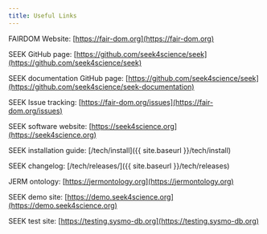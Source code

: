 ```yaml
---
title: Useful Links
---
```


FAIRDOM Website: [https://fair-dom.org](https://fair-dom.org)

SEEK GitHub page: [https://github.com/seek4science/seek](https://github.com/seek4science/seek)

SEEK documentation GitHub page: [https://github.com/seek4science/seek](https://github.com/seek4science/seek-documentation)

SEEK Issue tracking: [https://fair-dom.org/issues](https://fair-dom.org/issues)

SEEK software website: [https://seek4science.org](https://seek4science.org)

SEEK installation guide: [/tech/install]({{ site.baseurl }}/tech/install)

SEEK changelog: [/tech/releases/]({{ site.baseurl }}/tech/releases)

JERM ontology: [https://jermontology.org](https://jermontology.org)

SEEK demo site: [https://demo.seek4science.org](https://demo.seek4science.org)

SEEK test site: [https://testing.sysmo-db.org](https://testing.sysmo-db.org)
